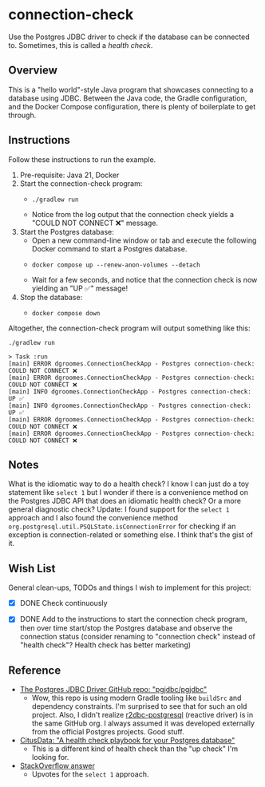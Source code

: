 # connection-check

Use the Postgres JDBC driver to check if the database can be connected to. Sometimes, this is called a *health check*.


## Overview

This is a "hello world"-style Java program that showcases connecting to a database using JDBC. Between the Java code,
the Gradle configuration, and the Docker Compose configuration, there is plenty of boilerplate to get through.


## Instructions

Follow these instructions to run the example.

1. Pre-requisite: Java 21, Docker
2. Start the connection-check program:
   * ```shell
     ./gradlew run
     ```
   * Notice from the log output that the connection check yields a "COULD NOT CONNECT ❌" message.
3. Start the Postgres database:
   * Open a new command-line window or tab and execute the following Docker command to start a Postgres database. 
   * ```shell
     docker compose up --renew-anon-volumes --detach
     ```
   * Wait for a few seconds, and notice that the connection check is now yielding an "UP ✅" message! 
4. Stop the database:
   * ```shell
     docker compose down
     ```

Altogether, the connection-check program will output something like this:

```text
./gradlew run

> Task :run
[main] ERROR dgroomes.ConnectionCheckApp - Postgres connection-check: COULD NOT CONNECT ❌
[main] ERROR dgroomes.ConnectionCheckApp - Postgres connection-check: COULD NOT CONNECT ❌
[main] INFO dgroomes.ConnectionCheckApp - Postgres connection-check: UP ✅
[main] INFO dgroomes.ConnectionCheckApp - Postgres connection-check: UP ✅
[main] ERROR dgroomes.ConnectionCheckApp - Postgres connection-check: COULD NOT CONNECT ❌
[main] ERROR dgroomes.ConnectionCheckApp - Postgres connection-check: COULD NOT CONNECT ❌
```


## Notes

What is the idiomatic way to do a health check? I know I can just do a toy statement like `select 1` but I wonder if
there is a convenience method on the Postgres JDBC API that does an idiomatic health check? Or a more general
diagnostic check? Update: I found support for the `select 1` approach and I also found the convenience method `org.postgresql.util.PSQLState.isConnectionError`
for checking if an exception is connection-related or something else. I think that's the gist of it.


## Wish List

General clean-ups, TODOs and things I wish to implement for this project:

* [x] DONE Check continuously
* [x] DONE Add to the instructions to start the connection check program, then over time start/stop the Postgres database and observe
  the connection status (consider renaming to "connection check" instead of "health check"? Health check has better
  marketing)


## Reference

* [The Postgres JDBC Driver GitHub repo: "pgjdbc/pgjdbc"](https://github.com/pgjdbc/pgjdbc)
  * Wow, this repo is using modern Gradle tooling like `buildSrc` and dependency constraints. I'm surprised to see that
    for such an old project. Also, I didn't realize [r2dbc-postgresql](https://github.com/pgjdbc/r2dbc-postgresql)
    (reactive driver) is in the same GitHub org. I always assumed it was developed externally from the official Postgres
    projects. Good stuff.  
* [CitusData: "A health check playbook for your Postgres database"](https://www.citusdata.com/blog/2019/03/29/health-checks-for-your-postgres-database/)
  * This is a different kind of health check than the "up check" I'm looking for. 
* [StackOverflow answer](https://stackoverflow.com/a/9602491)
  * Upvotes for the `select 1` approach. 
